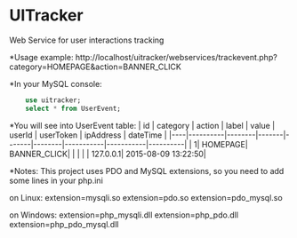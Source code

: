 # UITracker
Web Service for user interactions tracking

*Usage example:
http://localhost/uitracker/webservices/trackevent.php?category=HOMEPAGE&action=BANNER_CLICK

*In your MySQL console:
```sql
    use uitracker;
    select * from UserEvent;
```

*You will see into UserEvent table:
    | id | category | action | label | value | userId | userToken | ipAddress | dateTime |
    |----|----------|--------|-------|-------|--------|-----------|-----------|----------|
    | 1| HOMEPAGE| BANNER_CLICK| | | | | 127.0.0.1| 2015-08-09 13:22:50|



*Notes:
This project uses PDO and MySQL extensions, so you need to add some lines in your php.ini

on Linux:
    extension=mysqli.so
    extension=pdo.so
    extension=pdo_mysql.so

on Windows:
    extension=php_mysqli.dll
    extension=php_pdo.dll
    extension=php_pdo_mysql.dll

